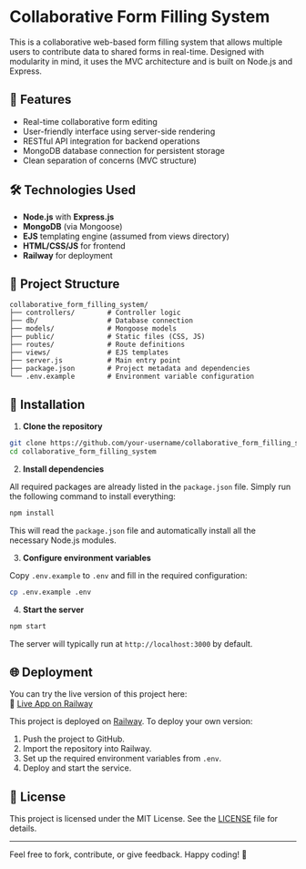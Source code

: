 # Collaborative Form Filling System

This is a collaborative web-based form filling system that allows multiple users to contribute data to shared forms in real-time. Designed with modularity in mind, it uses the MVC architecture and is built on Node.js and Express.

## 🚀 Features

- Real-time collaborative form editing
- User-friendly interface using server-side rendering
- RESTful API integration for backend operations
- MongoDB database connection for persistent storage
- Clean separation of concerns (MVC structure)

## 🛠️ Technologies Used

- **Node.js** with **Express.js**
- **MongoDB** (via Mongoose)
- **EJS** templating engine (assumed from views directory)
- **HTML/CSS/JS** for frontend
- **Railway** for deployment

## 📁 Project Structure

```
collaborative_form_filling_system/
├── controllers/        # Controller logic
├── db/                 # Database connection
├── models/             # Mongoose models
├── public/             # Static files (CSS, JS)
├── routes/             # Route definitions
├── views/              # EJS templates
├── server.js           # Main entry point
├── package.json        # Project metadata and dependencies
└── .env.example        # Environment variable configuration
```

## 🧩 Installation

1. **Clone the repository**

```bash
git clone https://github.com/your-username/collaborative_form_filling_system.git
cd collaborative_form_filling_system
```

2. **Install dependencies**

All required packages are already listed in the `package.json` file. Simply run the following command to install everything:

```bash
npm install
```

This will read the `package.json` file and automatically install all the necessary Node.js modules.

3. **Configure environment variables**

Copy `.env.example` to `.env` and fill in the required configuration:

```bash
cp .env.example .env
```

4. **Start the server**

```bash
npm start
```

The server will typically run at `http://localhost:3000` by default.

## 🌐 Deployment

You can try the live version of this project here:  
🔗 [Live App on Railway](https://collaborativeformfillingsystem-production.up.railway.app/admin/create)



This project is deployed on [Railway](https://railway.app/). To deploy your own version:

1. Push the project to GitHub.
2. Import the repository into Railway.
3. Set up the required environment variables from `.env`.
4. Deploy and start the service.

## 📄 License

This project is licensed under the MIT License. See the [LICENSE](LICENSE) file for details.

---

Feel free to fork, contribute, or give feedback. Happy coding! 🎉
